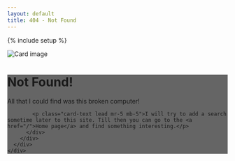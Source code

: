 ```yaml
---
layout: default
title: 404 - Not Found
---
```

{% include setup %}

<div class="jumbotron jumbotron-fluid error-404-cover">  
  <div class="container">
    <div class="row">
      <div class="col-12">
      <!--  <h1>Oops!</h1>
        <p class="lead">The page you were looking for was not found!</p>
        <hr/> -->
        <div class="card bg-dark text-white">
          <img class="img-fluid mx-auto" src="assets/images/backgrounds/lost-places-1719531_1920.jpg" alt="Card image">
          <div class="card-img-overlay" style="background:rgba(0, 0, 0, 0.6);">
            <h1 class="card-title">Not Found!</h1>
            <p class="card-text h4 mr-5">All that I could find was this broken computer!</p>

            <p class="card-text lead mr-5 mb-5">I will try to add a search sometime later to this site. Till then you can go to the <a href="/">Home page</a> and find something interesting.</p>
          </div>
        </div>
      </div>
    </div>
  </div>
</div>
